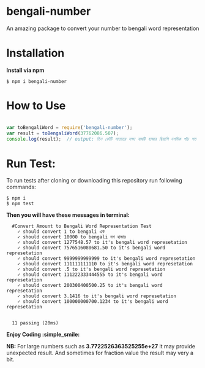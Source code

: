 # bengali-number
An amazing package to convert your number to bengali word representation

# Installation

**Install via npm**
```
$ npm i bengali-number

```

# How to Use

```javascript

var toBengaliWord = require('bengali-number');
var result = toBengaliWord(37762086.507);
console.log(result);  // output: তিন কোঁটি সাতাত্তর লক্ষ্য বাষট্টি হাজার ছিয়াশি দশমিক পাঁচ শত সাত

```
# Run Test:
To run tests after cloning or downloading this repository run following commands:

```
$ npm i
$ npm test
```
**Then you will have these messages in terminal:**

```
  #Convert Amount to Bengali Word Representation Test
    ✓ should convert 1 to bengali এক
    ✓ should convert 10000 to bengali দশ হাজার
    ✓ should convert 1277548.57 to it's bengali word represetation
    ✓ should convert 7576516080681.50 to it's bengali word represetation
    ✓ should convert 9999999999999 to it's bengali word represetation
    ✓ should convert 111111111110 to it's bengali word represetation
    ✓ should convert .5 to it's bengali word represetation
    ✓ should convert 111222333444555 to it's bengali word represetation
    ✓ should convert 200300400500.25 to it's bengali word represetation
    ✓ should convert 3.1416 to it's bengali word represetation
    ✓ should convert 100000000700.1234 to it's bengali word represetation


  11 passing (20ms)
```
**Enjoy Coding :simple_smile:**

**NB:** For large numbers such as **3.7722526363525255e+27** it may provide unexpected result. And sometimes for fraction value the result may very a bit.